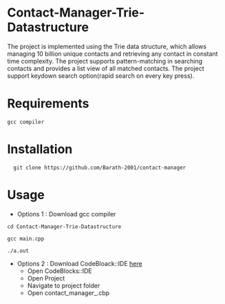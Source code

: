# Contact-Manager-Trie-Datastructure
The project is implemented using the Trie data structure, which allows managing 10 billion unique contacts and retrieving any contact in constant time complexity. The project supports pattern-matching in searching contacts and provides a list view of all matched contacts.
The project support keydown search option(rapid search on every key press).
# Requirements
```
gcc compiler
```
# Installation
```
  git clone https://github.com/Barath-2001/contact-manager
```
# Usage
- Options 1 : Download gcc compiler
```
cd Contact-Manager-Trie-Datastructure
```
```
gcc main.cpp

./a.out
```
- Options 2 : Download CodeBloack::IDE
<a href='https://www.codeblocks.org/'>here</a>
  - Open CodeBlocks::IDE
  - Open Project
  - Navigate to project folder
  - Open contact_manager_.cbp
